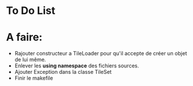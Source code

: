 # To Do List

# A faire:
* Rajouter constructeur a TileLoader pour qu'il accepte de créer un objet de lui même.
* Enlever les __using namespace__ des fichiers sources.
* Ajouter Exception dans la classe TileSet
* Finir le makefile